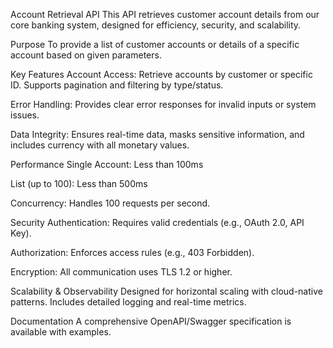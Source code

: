 Account Retrieval API
This API retrieves customer account details from our core banking system, designed for efficiency, security, and scalability.

Purpose
To provide a list of customer accounts or details of a specific account based on given parameters.

Key Features
Account Access: Retrieve accounts by customer or specific ID. Supports pagination and filtering by type/status.

Error Handling: Provides clear error responses for invalid inputs or system issues.

Data Integrity: Ensures real-time data, masks sensitive information, and includes currency with all monetary values.

Performance
Single Account: Less than 100ms

List (up to 100): Less than 500ms

Concurrency: Handles 100 requests per second.

Security
Authentication: Requires valid credentials (e.g., OAuth 2.0, API Key).

Authorization: Enforces access rules (e.g., 403 Forbidden).

Encryption: All communication uses TLS 1.2 or higher.

Scalability & Observability
Designed for horizontal scaling with cloud-native patterns. Includes detailed logging and real-time metrics.

Documentation
A comprehensive OpenAPI/Swagger specification is available with examples.
